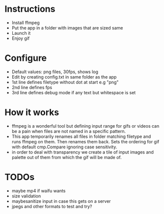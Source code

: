 # Instructions

- Install ffmpeg
- Put the app in a folder with images that are sized same
- Launch it
- Enjoy gif

# Configure
- Default values: png files, 30fps, shows log
- Edit by creating config.txt in same folder as the app
- 1st line defines filetype without dot at start e.g "png"
- 2nd line defines fps
- 3rd line defines debug mode if any text but whitespace is set

# How it works
- ffmpeg is a wonderful tool but defining input range for gifs or videos can be a pain when files are not named in a specific pattern.
- This app temporarily renames all files in folder matching filetype and runs ffmpeg on them. Then renames them back. Sets the ordering for gif with default cmp.Compare ignoring case sensitivity.
- in order to deal with transparency we create a tile of input images and palette out of them from which the gif will be made of.
# TODOs
- maybe mp4 if waifu wants
- size validation
- maybesanitize input in case this gets on a server
- jpegs and other formats to test and try?
